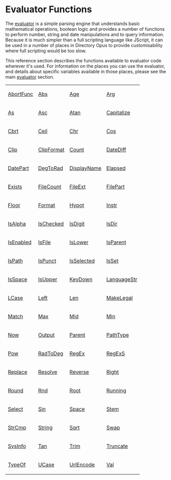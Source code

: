 # Evaluator Functions

The [evaluator](evaluator/README.md) is a simple parsing engine that understands basic mathematical operations, boolean logic and provides a number of functions to perform number, string and date manipulations and to query information. Because it is much simpler than a full scripting language like JScript, it can be used in a number of places in Directory Opus to provide customisability where full scripting would be too slow.

This reference section describes the functions available to evaluator code wherever it's used. For information on the places you can use the evaluator, and details about specific variables available in those places, please see the main [evaluator](/Manual/evaluator/README.md) section.

<table>
<tr><td>

[AbortFunc](/Manual/reference/evaluator/abortfunc.md)</td><td>

[Abs](/Manual/reference/evaluator/abs.md)</td><td>

[Age](/Manual/reference/evaluator/age.md)</td><td>

[Arg](/Manual/reference/evaluator/arg.md)
</td></tr><tr><td>

[As](/Manual/reference/evaluator/as.md)</td><td>

[Asc](/Manual/reference/evaluator/asc.md)</td><td>

[Atan](/Manual/reference/evaluator/atan.md)</td><td>

[Capitalize](/Manual/reference/evaluator/capitalize.md)
</td></tr><tr><td>

[Cbrt](/Manual/reference/evaluator/cbrt.md)</td><td>

[Ceil](/Manual/reference/evaluator/ceil.md)</td><td>

[Chr](/Manual/reference/evaluator/chr.md)</td><td>

[Cos](/Manual/reference/evaluator/cos.md)
</td></tr><tr><td>

[Clip](/Manual/reference/evaluator/clip.md)</td><td>

[ClipFormat](/Manual/reference/evaluator/clipformat.md)</td><td>

[Count](/Manual/reference/evaluator/count.md)</td><td>

[DateDiff](/Manual/reference/evaluator/datediff.md)
</td></tr><tr><td>

[DatePart](/Manual/reference/evaluator/datepart.md)</td><td>

[DegToRad](/Manual/reference/evaluator/degtorad.md)</td><td>

[DisplayName](/Manual/reference/evaluator/displayname.md)</td><td>

[Elapsed](/Manual/reference/evaluator/elapsed.md)
</td></tr><tr><td>

[Exists](/Manual/reference/evaluator/exists.md)</td><td>

[FileCount](/Manual/reference/evaluator/filecount.md)</td><td>

[FileExt](/Manual/reference/evaluator/fileext.md)</td><td>

[FilePart](/Manual/reference/evaluator/filepart.md)
</td></tr><tr><td>

[Floor](/Manual/reference/evaluator/floor.md)</td><td>

[Format](/Manual/reference/evaluator/format.md)</td><td>

[Hypot](/Manual/reference/evaluator/hypot.md)</td><td>

[Instr](/Manual/reference/evaluator/instr.md)
</td></tr><tr><td>

[IsAlpha](/Manual/reference/evaluator/isalpha.md)</td><td>

[IsChecked](/Manual/reference/evaluator/ischecked.md)</td><td>

[IsDigit](/Manual/reference/evaluator/isdigit.md)</td><td>

[IsDir](/Manual/reference/evaluator/isdir.md)
</td></tr><tr><td>

[IsEnabled](/Manual/reference/evaluator/isenabled.md)</td><td>

[IsFile](/Manual/reference/evaluator/isfile.md)</td><td>

[IsLower](/Manual/reference/evaluator/islower.md)</td><td>

[IsParent](/Manual/reference/evaluator/isparent.md)
</td></tr><tr><td>

[IsPath](/Manual/reference/evaluator/ispath.md)</td><td>

[IsPunct](/Manual/reference/evaluator/ispunct.md)</td><td>

[IsSelected](/Manual/reference/evaluator/isselected.md)</td><td>

[IsSet](/Manual/reference/evaluator/isset.md)
</td></tr><tr><td>

[IsSpace](/Manual/reference/evaluator/isspace.md)</td><td>

[IsUpper](/Manual/reference/evaluator/isupper.md)</td><td>

[KeyDown](/Manual/reference/evaluator/keydown.md)</td><td>

[LanguageStr](/Manual/reference/evaluator/languagestr.md)
</td></tr><tr><td>

[LCase](/Manual/reference/evaluator/lcase.md)</td><td>

[Left](/Manual/reference/evaluator/left.md)</td><td>

[Len](/Manual/reference/evaluator/len.md)</td><td>

[MakeLegal](/Manual/reference/evaluator/makelegal.md)
</td></tr><tr><td>

[Match](/Manual/reference/evaluator/match.md)</td><td>

[Max](/Manual/reference/evaluator/max.md)</td><td>

[Mid](/Manual/reference/evaluator/mid.md)</td><td>

[Min](/Manual/reference/evaluator/min.md)
</td></tr><tr><td>

[Now](/Manual/reference/evaluator/now.md)</td><td>

[Output](/Manual/reference/evaluator/output.md)</td><td>

[Parent](/Manual/reference/evaluator/parent.md)</td><td>

[PathType](/Manual/reference/evaluator/pathtype.md)
</td></tr><tr><td>

[Pow](/Manual/reference/evaluator/pow.md)</td><td>

[RadToDeg](/Manual/reference/evaluator/radtodeg.md)</td><td>

[RegEx](/Manual/reference/evaluator/regex.md)</td><td>

[RegExS](/Manual/reference/evaluator/regexs.md)
</td></tr><tr><td>

[Replace](/Manual/reference/evaluator/replace.md)</td><td>

[Resolve](/Manual/reference/evaluator/resolve.md)</td><td>

[Reverse](/Manual/reference/evaluator/reverse.md)</td><td>

[Right](/Manual/reference/evaluator/right.md)
</td></tr><tr><td>

[Round](/Manual/reference/evaluator/round.md)</td><td>

[Rnd](/Manual/reference/evaluator/rnd.md)</td><td>

[Root](/Manual/reference/evaluator/root.md)</td><td>

[Running](/Manual/reference/evaluator/running.md)
</td></tr><tr><td>

[Select](/Manual/reference/evaluator/select.md)</td><td>

[Sin](/Manual/reference/evaluator/sin.md)</td><td>

[Space](/Manual/reference/evaluator/space.md)</td><td>

[Stem](/Manual/reference/evaluator/stem.md)
</td></tr><tr><td>

[StrCmp](/Manual/reference/evaluator/strcmp.md)</td><td>

[String](/Manual/reference/evaluator/string.md)</td><td>

[Sqrt](/Manual/reference/evaluator/sqrt.md)</td><td>

[Swap](/Manual/reference/evaluator/swap.md)
</td></tr><tr><td>

[SysInfo](/Manual/reference/evaluator/sysinfo.md)</td><td>

[Tan](/Manual/reference/evaluator/tan.md)</td><td>

[Trim](/Manual/reference/evaluator/trim.md)</td><td>

[Truncate](/Manual/reference/evaluator/truncate.md)
</td></tr><tr><td>

[TypeOf](/Manual/reference/evaluator/typeof.md)</td><td>

[UCase](/Manual/reference/evaluator/ucase.md)</td><td>

[UrlEncode](/Manual/reference/evaluator/urlencode.md)</td><td>

[Val](/Manual/reference/evaluator/val.md)
</td></tr></tbody>
</table>

